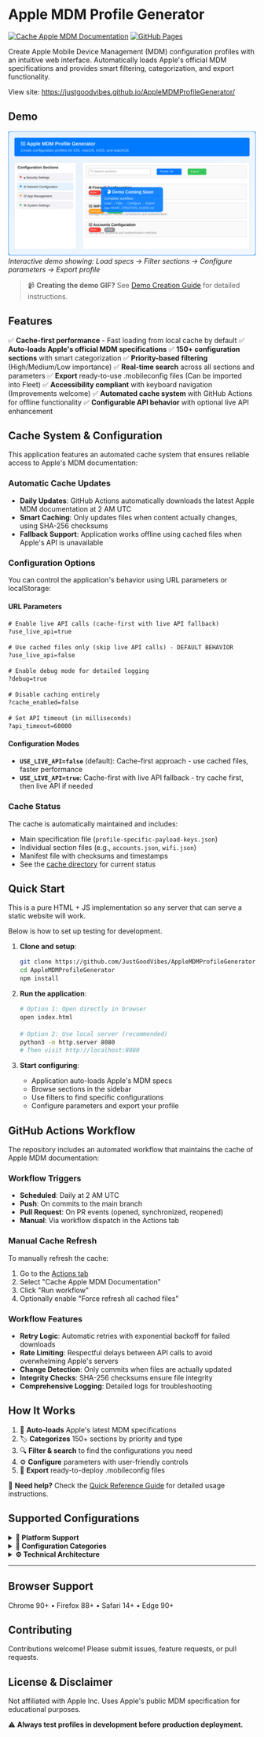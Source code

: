 # Apple MDM Profile Generator

[![Cache Apple MDM Documentation](https://github.com/JustGoodVibes/AppleMDMProfileGenerator/actions/workflows/cache-apple-docs.yml/badge.svg)](https://github.com/JustGoodVibes/AppleMDMProfileGenerator/actions/workflows/cache-apple-docs.yml)
[![GitHub Pages](https://github.com/JustGoodVibes/AppleMDMProfileGenerator/actions/workflows/pages/pages-build-deployment/badge.svg)](https://github.com/JustGoodVibes/AppleMDMProfileGenerator/actions/workflows/pages/pages-build-deployment)

Create Apple Mobile Device Management (MDM) configuration profiles with an intuitive web interface. Automatically loads Apple's official MDM specifications and provides smart filtering, categorization, and export functionality.

View site: https://justgoodvibes.github.io/AppleMDMProfileGenerator/

## Demo

![Apple MDM Profile Generator Demo](images/demo-placeholder.svg)
*Interactive demo showing: Load specs → Filter sections → Configure parameters → Export profile*

> 📹 **Creating the demo GIF?** See [Demo Creation Guide](docs/DEMO_CREATION_GUIDE.md) for detailed instructions.

## Features

✅ **Cache-first performance** - Fast loading from local cache by default
✅ **Auto-loads Apple's official MDM specifications**
✅ **150+ configuration sections** with smart categorization
✅ **Priority-based filtering** (High/Medium/Low importance)
✅ **Real-time search** across all sections and parameters
✅ **Export** ready-to-use .mobileconfig files (Can be imported into Fleet)
✅ **Accessibility compliant** with keyboard navigation  (Improvements welcome)
✅ **Automated cache system** with GitHub Actions for offline functionality
✅ **Configurable API behavior** with optional live API enhancement

## Cache System & Configuration

This application features an automated cache system that ensures reliable access to Apple's MDM documentation:

### Automatic Cache Updates
- **Daily Updates**: GitHub Actions automatically downloads the latest Apple MDM documentation at 2 AM UTC
- **Smart Caching**: Only updates files when content actually changes, using SHA-256 checksums
- **Fallback Support**: Application works offline using cached files when Apple's API is unavailable

### Configuration Options

You can control the application's behavior using URL parameters or localStorage:

#### URL Parameters
```
# Enable live API calls (cache-first with live API fallback)
?use_live_api=true

# Use cached files only (skip live API calls) - DEFAULT BEHAVIOR
?use_live_api=false

# Enable debug mode for detailed logging
?debug=true

# Disable caching entirely
?cache_enabled=false

# Set API timeout (in milliseconds)
?api_timeout=60000
```

#### Configuration Modes
- **`USE_LIVE_API=false`** (default): Cache-first approach - use cached files, faster performance
- **`USE_LIVE_API=true`**: Cache-first with live API fallback - try cache first, then live API if needed

### Cache Status
The cache is automatically maintained and includes:
- Main specification file (`profile-specific-payload-keys.json`)
- Individual section files (e.g., `accounts.json`, `wifi.json`)
- Manifest file with checksums and timestamps
- See the [cache directory](cache/) for current status

## Quick Start

This is a pure HTML + JS implementation so any server that can serve a static website will work. 

Below is how to set up testing for development.
1. **Clone and setup**:
   ```bash
   git clone https://github.com/JustGoodVibes/AppleMDMProfileGenerator.git
   cd AppleMDMProfileGenerator
   npm install
   ```

2. **Run the application**:
   ```bash
   # Option 1: Open directly in browser
   open index.html

   # Option 2: Use local server (recommended)
   python3 -m http.server 8080
   # Then visit http://localhost:8080
   ```

3. **Start configuring**:
   - Application auto-loads Apple's MDM specs
   - Browse sections in the sidebar
   - Use filters to find specific configurations
   - Configure parameters and export your profile

## GitHub Actions Workflow

The repository includes an automated workflow that maintains the cache of Apple MDM documentation:

### Workflow Triggers
- **Scheduled**: Daily at 2 AM UTC
- **Push**: On commits to the main branch
- **Pull Request**: On PR events (opened, synchronized, reopened)
- **Manual**: Via workflow dispatch in the Actions tab

### Manual Cache Refresh
To manually refresh the cache:
1. Go to the [Actions tab](https://github.com/JustGoodVibes/AppleMDMProfileGenerator/actions)
2. Select "Cache Apple MDM Documentation"
3. Click "Run workflow"
4. Optionally enable "Force refresh all cached files"

### Workflow Features
- **Retry Logic**: Automatic retries with exponential backoff for failed downloads
- **Rate Limiting**: Respectful delays between API calls to avoid overwhelming Apple's servers
- **Change Detection**: Only commits when files are actually updated
- **Integrity Checks**: SHA-256 checksums ensure file integrity
- **Comprehensive Logging**: Detailed logs for troubleshooting

## How It Works

1. 🔄 **Auto-loads** Apple's latest MDM specifications
2. 🏷️ **Categorizes** 150+ sections by priority and type
3. 🔍 **Filter & search** to find the configurations you need
4. ⚙️ **Configure** parameters with user-friendly controls
5. 📁 **Export** ready-to-deploy .mobileconfig files

📖 **Need help?** Check the [Quick Reference Guide](docs/QUICK_REFERENCE.md) for detailed usage instructions.

## Supported Configurations

<details>
<summary><strong>📱 Platform Support</strong></summary>

- **iOS** - iPhone and iPad device management
- **macOS** - Mac computer configuration
- **tvOS** - Apple TV settings
- **watchOS** - Apple Watch management

</details>

<details>
<summary><strong>🔧 Configuration Categories</strong></summary>

- **Core System** - Accounts, Restrictions, Top Level settings
- **Security & Privacy** - Firewall, VPN, Certificate Trust
- **Network** - WiFi, DNS, Proxy configurations
- **App Management** - App Store, Managed App Configuration
- **Device Settings** - AirPrint, Bluetooth, Camera controls
- **Authentication** - Single Sign-On, Active Directory
- **UI Customization** - Dock, Finder, Desktop appearance

</details>

<details>
<summary><strong>⚙️ Technical Architecture</strong></summary>

**Modular Design:**
- **Services** - Data fetching, caching, progress tracking, export
- **Managers** - UI state, filtering, section management
- **Components** - Reusable section and parameter components
- **Utilities** - Helper functions, constants, validation

**Data Processing:**
- Direct integration with Apple's official MDM specification API
- Intelligent parsing with robust fallback mechanisms
- Automatic detection and addition of missing MDM sections
- Hierarchical processing for parent-child section relationships

**Testing:**
- Comprehensive unit test suite for all functionality
- Badge system and filter testing
- End-to-end integration tests

</details>

---

## Browser Support
Chrome 90+ • Firefox 88+ • Safari 14+ • Edge 90+

## Contributing
Contributions welcome! Please submit issues, feature requests, or pull requests.

## License & Disclaimer
Not affiliated with Apple Inc. Uses Apple's public MDM specification for educational purposes.

⚠️ **Always test profiles in development before production deployment.**
